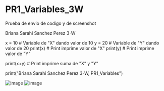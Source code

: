# PR1_Variables_3W
Prueba de envio de codigo y de screenshot 

Briana Sarahi Sanchez Perez 3-W

x = 10 # Variable de "X" dando valor de 10
y = 20 # Variable de "Y" dando valor de 20
print(x) # Print imprime valor de "X"
print(y) # Print imprime valor de "Y"

print(x+y) # Print imprime suma de "X" y "Y"

print("Briana Sarahi Sanchez Perez 3-W, PR1_Variables")


![image](https://github.com/user-attachments/assets/c365112e-69f4-45bd-bca7-05e5992dc0ed)
![image](https://github.com/user-attachments/assets/2a15e110-45c7-4e22-b676-39680d378ed7)
